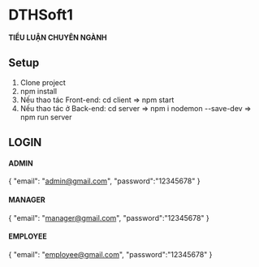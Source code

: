 # DTHSoft1
**TIỂU LUẬN CHUYÊN NGÀNH**

## Setup
1. Clone project
2. npm install
3. Nếu thao tác Front-end: cd client => npm start
4. Nếu thao tác ở Back-end: cd server => npm i nodemon --save-dev => npm run server

## LOGIN
#### ADMIN
{
  "email": "admin@gmail.com",
  "password":"12345678"
}

#### MANAGER
{
  "email": "manager@gmail.com",
  "password":"12345678"
}

#### EMPLOYEE
{
  "email": "employee@gmail.com",
  "password":"12345678"
}

